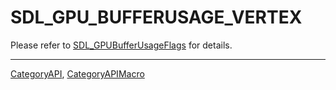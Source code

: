 # SDL_GPU_BUFFERUSAGE_VERTEX

Please refer to [SDL_GPUBufferUsageFlags](SDL_GPUBufferUsageFlags) for details.

----
[CategoryAPI](CategoryAPI), [CategoryAPIMacro](CategoryAPIMacro)

